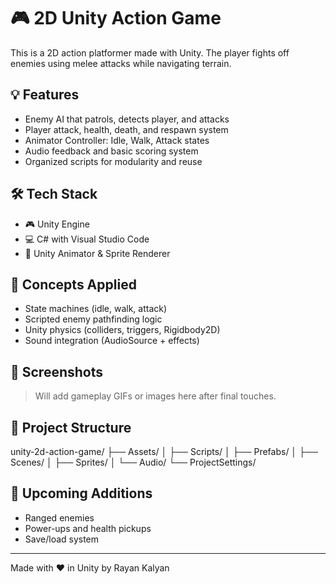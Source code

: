 # 🎮 2D Unity Action Game

This is a 2D action platformer made with Unity. The player fights off enemies using melee attacks while navigating terrain.

## 💡 Features

- Enemy AI that patrols, detects player, and attacks
- Player attack, health, death, and respawn system
- Animator Controller: Idle, Walk, Attack states
- Audio feedback and basic scoring system
- Organized scripts for modularity and reuse

## 🛠️ Tech Stack

- 🎮 Unity Engine
- 💻 C# with Visual Studio Code
- 🎨 Unity Animator & Sprite Renderer

## 🧠 Concepts Applied

- State machines (idle, walk, attack)
- Scripted enemy pathfinding logic
- Unity physics (colliders, triggers, Rigidbody2D)
- Sound integration (AudioSource + effects)

## 📸 Screenshots

> Will add gameplay GIFs or images here after final touches.

## 📁 Project Structure
unity-2d-action-game/
├── Assets/
│   ├── Scripts/
│   ├── Prefabs/
│   ├── Scenes/
│   ├── Sprites/
│   └── Audio/
└── ProjectSettings/

## 🚀 Upcoming Additions

- Ranged enemies
- Power-ups and health pickups
- Save/load system

---

Made with ❤️ in Unity by Rayan Kalyan
